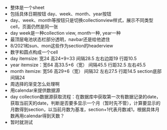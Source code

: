 * 整体是一个sheet
* 包括具体日期按钮     day、week、month、year按钮
* day、week、month等按钮只是切换collectionview样式，展示不同类型cell，页面仍然是同一张
* day week是一种collection view, month一种, year一种 
* 最顶层电池状态栏部分透明，navbar还是给他遮住
* 8/2021和sun、mon这些作为section的headerview
* 数字和圆点构成一个cell
* day itemsize: 宽24 高24+9=33 间隔28.5 左右边距19 行距10.5
* year itemsize：宽64 高33.5+6（宽） 间隔45.5 行距32.5 左右45.5
* month itemize: 宽56 高29+6（宽） 间隔32 左右27.5 行距14.5 section底部间隔24
* 周选择的渐变怎么处理啊
* 用calendar来提供数据源
* day collection数据源获取流程：在数据库中获取第一次有数据记录的date，获取当前天的date，判断是否要多显示一个月（暂时先不管），计算要显示的月数得到section，以当前月数为基准，section+1代表月数减1，根据具体月数再用calendar得到天数？
* 暂时就测试